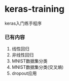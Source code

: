 # keras-training

keras入门练手程序

### 已有内容

1. 线性回归
2. 非线性回归
3. MNIST数据集分类
4. MNIST数据集分类(交叉熵)
5. dropout应用
